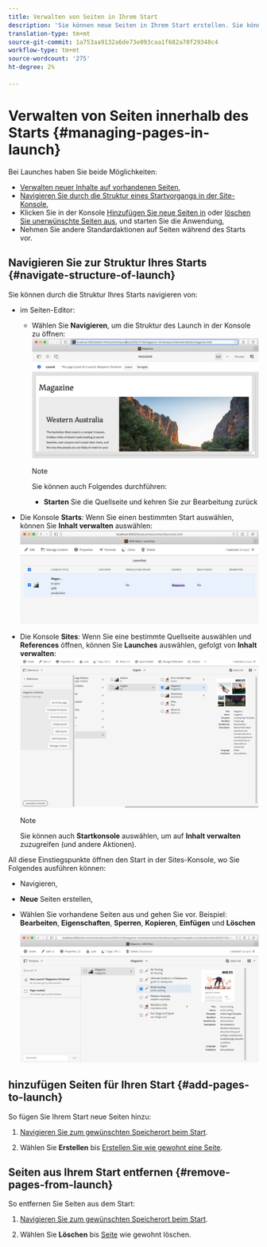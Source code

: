 ```yaml
---
title: Verwalten von Seiten in Ihrem Start
description: 'Sie können neue Seiten in Ihrem Start erstellen. Sie können auch unerwünschte Seiten löschen. '
translation-type: tm+mt
source-git-commit: 1a753aa9132a6de73e093caa1f682a78f29348c4
workflow-type: tm+mt
source-wordcount: '275'
ht-degree: 2%

---
```



# Verwalten von Seiten innerhalb des Starts {#managing-pages-in-launch}

Bei Launches haben Sie beide Möglichkeiten:

* [Verwalten neuer Inhalte auf vorhandenen Seiten](/help/sites-cloud/authoring/launches/editing.md),
* [Navigieren Sie durch die Struktur eines Startvorgangs in der Site-Konsole](#navigate-structure-of-launch),
* Klicken Sie in der Konsole [Hinzufügen Sie neue Seiten in](#add-pages-to-launch) oder [löschen Sie unerwünschte Seiten aus](#remove-pages-from-launch), und starten Sie die Anwendung,
* Nehmen Sie andere Standardaktionen auf Seiten während des Starts vor.

## Navigieren Sie zur Struktur Ihres Starts {#navigate-structure-of-launch}

Sie können durch die Struktur Ihres Starts navigieren von:

* im Seiten-Editor:

   * Wählen Sie **Navigieren**, um die Struktur des Launch in der Konsole zu öffnen:
      ![Navigieren Sie zum Start über den Seiten-Editor](/help/sites-cloud/authoring/assets/launches-navigate-page-editor.png)

      >[!NOTE]
      >
      >Sie können auch Folgendes durchführen:
      >
      >* **Starten** Sie die Quellseite und kehren Sie zur Bearbeitung zurück


* Die Konsole **Starts**:
Wenn Sie einen bestimmten Start auswählen, können Sie **Inhalt verwalten** auswählen:
   ![Konsole starten - Inhalt verwalten](/help/sites-cloud/authoring/assets/launches-navigate-launches-console.png)

* Die Konsole **Sites**:
Wenn Sie eine bestimmte Quellseite auswählen und **References** öffnen, können Sie **Launches** auswählen, gefolgt von **Inhalt verwalten**:
   ![Konsole starten - Inhalt verwalten](/help/sites-cloud/authoring/assets/launches-navigate-sites-console.png)

   >[!NOTE]
   >
   >Sie können auch **Startkonsole** auswählen, um auf **Inhalt verwalten** zuzugreifen (und andere Aktionen).

All diese Einstiegspunkte öffnen den Start in der Sites-Konsole, wo Sie Folgendes ausführen können:

* Navigieren,
* **Neue** Seiten erstellen,
* Wählen Sie vorhandene Seiten aus und gehen Sie vor. Beispiel: **Bearbeiten**, **Eigenschaften**, **Sperren**, **Kopieren**, **Einfügen** und **Löschen**

   ![Navigieren Sie in der Sites-Konsole über Inhalt verwalten.](/help/sites-cloud/authoring/assets/launches-navigate-manage-content.png)

## hinzufügen Seiten für Ihren Start {#add-pages-to-launch}

So fügen Sie Ihrem Start neue Seiten hinzu:

1. [Navigieren Sie zum gewünschten Speicherort beim Start](#navigate-structure-of-launch).

1. Wählen Sie **Erstellen** bis [Erstellen Sie wie gewohnt eine Seite](/help/sites-cloud/authoring/fundamentals/organizing-pages.md#creating-a-new-page).

## Seiten aus Ihrem Start entfernen {#remove-pages-from-launch}

So entfernen Sie Seiten aus dem Start:

1. [Navigieren Sie zum gewünschten Speicherort beim Start](#navigate-structure-of-launch).

1. Wählen Sie **Löschen** bis [Seite](/help/sites-cloud/authoring/fundamentals/organizing-pages.md#deleting-a-page) wie gewohnt löschen.
